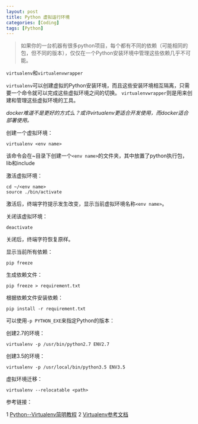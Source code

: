 ```yaml
---
layout: post
title: Python 虚拟运行环境
categories: [Coding]
tags: [Python]
---
```


> 如果你的一台机器有很多python项目，每个都有不同的依赖（可能相同的包，但不同的版本），仅仅在一个Python安装环境中管理这些依赖几乎不可能。

`virtualenv`和`virtualenvwrapper`

`virtualenv`可以创建虚拟的Python安装环境，而且这些安装环境相互隔离，只需要一个命令就可以完成这些虚拟环境之间的切换。
`virtualenvwrapper`则是用来创建和管理这些虚拟环境的工具。

*docker难道不是更好的方式么？或许virtualenv更适合开发使用，而docker适合部署使用。*

创建一个虚拟环境：

	virtualenv <env name>

该命令会在~目录下创建一个`<env name>`的文件夹，其中放置了python执行包，lib和include

激活虚拟环境：

	cd ~/<env name>
	source ./bin/activate

激活后，终端字符提示发生改变，显示当前虚拟环境名称`<env name>`。

关闭该虚拟环境：

	deactivate

关闭后，终端字符恢复原样。

显示当前所有依赖：

	pip freeze

生成依赖文件：

	pip freeze > requirement.txt

根据依赖文件安装依赖：

	pip install -r requirement.txt

可以使用`-p PYTHON_EXE`来指定Python的版本：

创建2.7的环境：

	virtualenv -p /usr/bin/python2.7 ENV2.7

创建3.5的环境：

	virtualenv -p /usr/local/bin/python3.5 ENV3.5

虚拟环境迁移：

	virtualenv --relocatable <path>

参考链接：

1 [Python--Virtualenv简明教程](http://www.jianshu.com/p/08c657bd34f1)
2 [Virtualenv参考文档](http://virtualenv.readthedocs.io/)